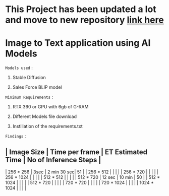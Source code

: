 # This Project has been updated a lot and move to new repository [link here](https://github.com/xxwizardxx117/Visionary-Scribe/tree/main)

# Image to Text application using AI Models

`Models used` :

1. Stable Diffusion

2. Sales Force BLIP model

`Minimum Requirements` :

1. RTX 360 or GPU with 6gb of G-RAM

2. Different Models file download

3. Instillation of the requirements.txt

`Findings` :

| Image Size  | Time per frame | ET Estimated Time    |  No of Inference Steps |
--------------------------------------------------------------------------------
|  256 * 256  | 3sec           | 2 min 30 sec|     51        |
|  256 * 512  |                |             |               |
|  256 * 720  |                |             |               |
|  256 * 1024 |                |             |               |
|  512 * 512  |                |             |               |
|  512 * 720  | 12 sec         |  10 min     |     50        |
|  512 * 1024 |                |             |               |
|  512 * 720  |                |             |               |
|  720 * 720  |                |             |               |
|  720 * 1024 |                |             |               |
| 1024 * 1024 |                |             |               |
